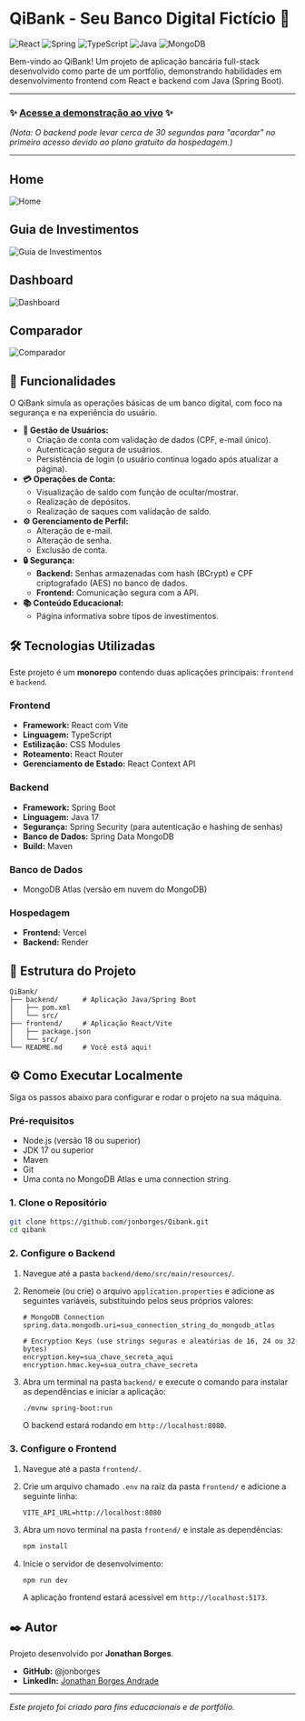 # QiBank - Seu Banco Digital Fictício 🏦

![React](https://img.shields.io/badge/React-20232A?style=for-the-badge&logo=react&logoColor=61DAFB)
![Spring](https://img.shields.io/badge/Spring-6DB33F?style=for-the-badge&logo=spring&logoColor=white)
![TypeScript](https://img.shields.io/badge/TypeScript-007ACC?style=for-the-badge&logo=typescript&logoColor=white)
![Java](https://img.shields.io/badge/Java-ED8B00?style=for-the-badge&logo=openjdk&logoColor=white)
![MongoDB](https://img.shields.io/badge/MongoDB-4EA94B?style=for-the-badge&logo=mongodb&logoColor=white)

Bem-vindo ao QiBank! Um projeto de aplicação bancária full-stack desenvolvido como parte de um portfólio, demonstrando habilidades em desenvolvimento frontend com React e backend com Java (Spring Boot).

---

### ✨ [Acesse a demonstração ao vivo](https://qibank.vercel.app/) ✨
*(Nota: O backend pode levar cerca de 30 segundos para "acordar" no primeiro acesso devido ao plano gratuito da hospedagem.)*

---
## Home
![Home](https://i.imgur.com/ZLylJpk.png)

## Guia de Investimentos
![Guia de Investimentos](https://i.imgur.com/XbxOBbc.png)

## Dashboard
![Dashboard](https://i.imgur.com/fQn1RAY.png)

## Comparador
![Comparador](https://i.imgur.com/Ilwe9aR.png)


## 🚀 Funcionalidades

O QiBank simula as operações básicas de um banco digital, com foco na segurança e na experiência do usuário.

*   **👤 Gestão de Usuários:**
    *   Criação de conta com validação de dados (CPF, e-mail único).
    *   Autenticação segura de usuários.
    *   Persistência de login (o usuário continua logado após atualizar a página).
*   **💳 Operações de Conta:**
    *   Visualização de saldo com função de ocultar/mostrar.
    *   Realização de depósitos.
    *   Realização de saques com validação de saldo.
*   **⚙️ Gerenciamento de Perfil:**
    *   Alteração de e-mail.
    *   Alteração de senha.
    *   Exclusão de conta.
*   **🔒 Segurança:**
    *   **Backend:** Senhas armazenadas com hash (BCrypt) e CPF criptografado (AES) no banco de dados.
    *   **Frontend:** Comunicação segura com a API.
*   **📚 Conteúdo Educacional:**
    *   Página informativa sobre tipos de investimentos.

## 🛠️ Tecnologias Utilizadas

Este projeto é um **monorepo** contendo duas aplicações principais: `frontend` e `backend`.

### Frontend

*   **Framework:** React com Vite
*   **Linguagem:** TypeScript
*   **Estilização:** CSS Modules
*   **Roteamento:** React Router
*   **Gerenciamento de Estado:** React Context API

### Backend

*   **Framework:** Spring Boot
*   **Linguagem:** Java 17
*   **Segurança:** Spring Security (para autenticação e hashing de senhas)
*   **Banco de Dados:** Spring Data MongoDB
*   **Build:** Maven

### Banco de Dados

*   MongoDB Atlas (versão em nuvem do MongoDB)

### Hospedagem

*   **Frontend:** Vercel
*   **Backend:** Render

## 📂 Estrutura do Projeto

```
QiBank/
├── backend/      # Aplicação Java/Spring Boot
│   ├── pom.xml
│   └── src/
├── frontend/     # Aplicação React/Vite
│   ├── package.json
│   └── src/
└── README.md     # Você está aqui!
```

## ⚙️ Como Executar Localmente

Siga os passos abaixo para configurar e rodar o projeto na sua máquina.

### Pré-requisitos

*   Node.js (versão 18 ou superior)
*   JDK 17 ou superior
*   Maven
*   Git
*   Uma conta no MongoDB Atlas e uma connection string.

### 1. Clone o Repositório

```bash
git clone https://github.com/jonborges/Qibank.git
cd qibank
```

### 2. Configure o Backend

1.  Navegue até a pasta `backend/demo/src/main/resources/`.
2.  Renomeie (ou crie) o arquivo `application.properties` e adicione as seguintes variáveis, substituindo pelos seus próprios valores:

    ```properties
    # MongoDB Connection
    spring.data.mongodb.uri=sua_connection_string_do_mongodb_atlas

    # Encryption Keys (use strings seguras e aleatórias de 16, 24 ou 32 bytes)
    encryption.key=sua_chave_secreta_aqui
    encryption.hmac.key=sua_outra_chave_secreta
    ```

3.  Abra um terminal na pasta `backend/` e execute o comando para instalar as dependências e iniciar a aplicação:

    ```bash
    ./mvnw spring-boot:run
    ```

    O backend estará rodando em `http://localhost:8080`.

### 3. Configure o Frontend

1.  Navegue até a pasta `frontend/`.
2.  Crie um arquivo chamado `.env` na raiz da pasta `frontend/` e adicione a seguinte linha:

    ```
    VITE_API_URL=http://localhost:8080
    ```

3.  Abra um novo terminal na pasta `frontend/` e instale as dependências:

    ```bash
    npm install
    ```

4.  Inicie o servidor de desenvolvimento:

    ```bash
    npm run dev
    ```

    A aplicação frontend estará acessível em `http://localhost:5173`.

## ✒️ Autor

Projeto desenvolvido por **Jonathan Borges**.

*   **GitHub:** @jonborges
*   **LinkedIn:** [Jonathan Borges Andrade](https://www.linkedin.com/in/jonathan-borges-andrade/)

---

*Este projeto foi criado para fins educacionais e de portfólio.*

